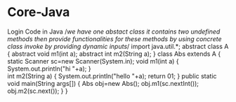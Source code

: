 # Core-Java
Login Code in Java
/*we have one abstact class it contains two undefined methods then provide 
functionalities for these methods by using concrete class invoke by providing 
dynamic inputs*/
import java.util.*;
abstract class A
{
	abstract void m1(int a);
	abstract int m2(String a);
}
class Abs extends A
{
	static Scanner sc=new Scanner(System.in);
	void m1(int a)
	{	
		System.out.println("hi "+a);
	}	
	int m2(String a)
	{
		System.out.println("hello "+a);
		return 01;
	}
	public static void main(String args[])
	{
		Abs obj=new Abs();
		obj.m1(sc.nextInt());
		obj.m2(sc.next());
	}
}
